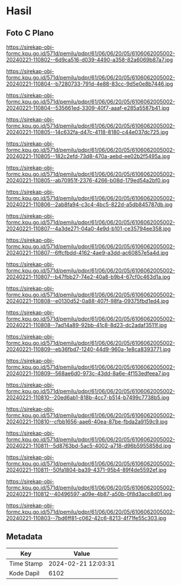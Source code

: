 # Hasil

## Foto C Plano

https://sirekap-obj-formc.kpu.go.id/571d/pemilu/pdpr/61/06/06/20/05/6106062005002-20240221-110802--6d9ca516-d039-4490-a358-82a6069b87a7.jpg

https://sirekap-obj-formc.kpu.go.id/571d/pemilu/pdpr/61/06/06/20/05/6106062005002-20240221-110804--b7280733-791d-4e88-83cc-9d5e0e8b7446.jpg

https://sirekap-obj-formc.kpu.go.id/571d/pemilu/pdpr/61/06/06/20/05/6106062005002-20240221-110804--535661ed-3309-40f7-aaaf-e285a5587b41.jpg

https://sirekap-obj-formc.kpu.go.id/571d/pemilu/pdpr/61/06/06/20/05/6106062005002-20240221-110805--14c632fa-d47c-4118-8180-c44e037dc725.jpg

https://sirekap-obj-formc.kpu.go.id/571d/pemilu/pdpr/61/06/06/20/05/6106062005002-20240221-110805--182c2efd-73d8-470a-aebd-ee02b2f5495a.jpg

https://sirekap-obj-formc.kpu.go.id/571d/pemilu/pdpr/61/06/06/20/05/6106062005002-20240221-110805--ab70951f-2376-4266-b08d-179ed54a2bf0.jpg

https://sirekap-obj-formc.kpu.go.id/571d/pemilu/pdpr/61/06/06/20/05/6106062005002-20240221-110806--2ab8fa94-c3c4-4bc5-822d-a5db845787db.jpg

https://sirekap-obj-formc.kpu.go.id/571d/pemilu/pdpr/61/06/06/20/05/6106062005002-20240221-110807--4a3de271-04a0-4e9d-b101-ce35794ee358.jpg

https://sirekap-obj-formc.kpu.go.id/571d/pemilu/pdpr/61/06/06/20/05/6106062005002-20240221-110807--6ffcfbdd-4162-4ae9-a3dd-ac60857e5a4d.jpg

https://sirekap-obj-formc.kpu.go.id/571d/pemilu/pdpr/61/06/06/20/05/6106062005002-20240221-110807--b47fbb27-74e2-40a8-b9b4-67cf0c463d1a.jpg

https://sirekap-obj-formc.kpu.go.id/571d/pemilu/pdpr/61/06/06/20/05/6106062005002-20240221-110808--e0130d52-0a88-407f-98fa-09375fbd1ed4.jpg

https://sirekap-obj-formc.kpu.go.id/571d/pemilu/pdpr/61/06/06/20/05/6106062005002-20240221-110808--7ad14a89-92bb-41c8-8d23-dc2adaf3511f.jpg

https://sirekap-obj-formc.kpu.go.id/571d/pemilu/pdpr/61/06/06/20/05/6106062005002-20240221-110809--eb36fbd7-1240-44d9-960a-1e8ca8393771.jpg

https://sirekap-obj-formc.kpu.go.id/571d/pemilu/pdpr/61/06/06/20/05/6106062005002-20240221-110809--568ae6d0-973c-43dd-8a6e-4f153edfeea7.jpg

https://sirekap-obj-formc.kpu.go.id/571d/pemilu/pdpr/61/06/06/20/05/6106062005002-20240221-110810--20ed6ab1-818b-4cc7-b514-b7499c7738b5.jpg

https://sirekap-obj-formc.kpu.go.id/571d/pemilu/pdpr/61/06/06/20/05/6106062005002-20240221-110810--cfbb1656-aae6-40ea-87be-fbda2a9159c9.jpg

https://sirekap-obj-formc.kpu.go.id/571d/pemilu/pdpr/61/06/06/20/05/6106062005002-20240221-110811--5d8763bd-5ac5-4002-a718-d96b5955858d.jpg

https://sirekap-obj-formc.kpu.go.id/571d/pemilu/pdpr/61/06/06/20/05/6106062005002-20240221-110811--50fa1804-ba39-4371-95b4-89f4de5592ef.jpg

https://sirekap-obj-formc.kpu.go.id/571d/pemilu/pdpr/61/06/06/20/05/6106062005002-20240221-110812--40496597-a09e-4b87-a50b-0f8d3acc8d01.jpg

https://sirekap-obj-formc.kpu.go.id/571d/pemilu/pdpr/61/06/06/20/05/6106062005002-20240221-110803--7bd6ff81-c062-42c6-8213-4f71fe55c303.jpg


## Metadata

| Key        | Value               |
| ---------- | ------------------- |
| Time Stamp | 2024-02-21 12:03:31 |
| Kode Dapil | 6102                |



